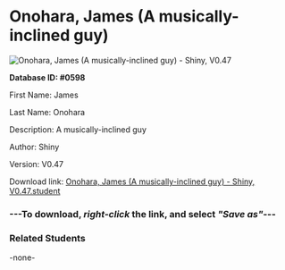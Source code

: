 # Onohara, James (A musically-inclined guy)

<img src="../../Files/Images/Onohara, James (A musically-inclined guy).png" title="Onohara, James (A musically-inclined guy) - Shiny, V0.47">

**Database ID: #0598**

First Name: James

Last Name: Onohara

Description: A musically-inclined guy

Author: Shiny

Version: V0.47

Download link: <a href="https://raw.githubusercontent.com/Arbiter1223/Daigaku-Gurashi-Custom-Students/master/Files/Student%20Files/Onohara%2C%20James%20(A%20musically-inclined%20guy)%20-%20Shiny%2C%20V0.47.student">Onohara, James (A musically-inclined guy) - Shiny, V0.47.student</a>

### ---**To download, _right-click_ the link, and select _"Save as"_**---

### Related Students

-none-
